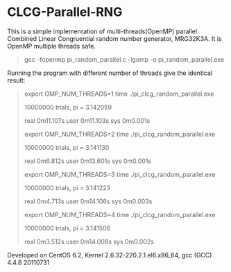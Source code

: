 # CLCG-Parallel-RNG

This is a simple implemenration of multi-threads(OpenMP) parallel Combined Linear Congruential random number generator, MRG32K3A. It is OpenMP multiple threads safe.

>gcc -fopenmp pi_random_parallel.c -lgomp -o pi_random_parallel.exe

Running the program with different number of threads give the identical result:

>export OMP_NUM_THREADS=1
>time ./pi_clcg_random_parallel.exe 
>
> 10000000 trials, pi = 3.142059 
>
>real	0m11.107s
>user	0m11.103s
>sys	0m0.001s
>
>export OMP_NUM_THREADS=2
>time ./pi_clcg_random_parallel.exe 
>
> 10000000 trials, pi = 3.141130 
>
>real	0m6.812s
>user	0m13.601s
>sys	0m0.001s
>
>export OMP_NUM_THREADS=3
>time ./pi_clcg_random_parallel.exe 
>
> 10000000 trials, pi = 3.141223 
>
>real	0m4.713s
>user	0m14.106s
>sys	0m0.003s
>
>export OMP_NUM_THREADS=4
>time ./pi_clcg_random_parallel.exe 
>
> 10000000 trials, pi = 3.141506 
>
>real	0m3.512s
>user	0m14.008s
>sys	0m0.002s


Developed on CentOS 6.2, Kernel 2.6.32-220.2.1.el6.x86_64, gcc (GCC) 4.4.6 20110731
